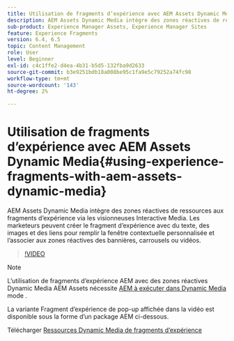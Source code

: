 ```yaml
---
title: Utilisation de fragments d’expérience avec AEM Assets Dynamic Media
description: AEM Assets Dynamic Media intègre des zones réactives de ressources aux fragments d’expérience via les visionneuses Interactive Media. Les marketeurs peuvent créer le fragment d’expérience avec du texte, des images et des liens pour remplir la fenêtre contextuelle personnalisée et l’associer aux zones réactives des bannières, carrousels ou vidéos.
sub-product: Experience Manager Assets, Experience Manager Sites
feature: Experience Fragments
version: 6.4, 6.5
topic: Content Management
role: User
level: Beginner
exl-id: c4c1ffe2-d4ea-4b31-b5d5-132fba9d2633
source-git-commit: b3e9251bdb18a008be95c1fa9e5c79252a74fc98
workflow-type: tm+mt
source-wordcount: '143'
ht-degree: 2%

---
```


# Utilisation de fragments d’expérience avec AEM Assets Dynamic Media{#using-experience-fragments-with-aem-assets-dynamic-media}

AEM Assets Dynamic Media intègre des zones réactives de ressources aux fragments d’expérience via les visionneuses Interactive Media. Les marketeurs peuvent créer le fragment d’expérience avec du texte, des images et des liens pour remplir la fenêtre contextuelle personnalisée et l’associer aux zones réactives des bannières, carrousels ou vidéos.

>[!VIDEO](https://video.tv.adobe.com/v/22115?quality=12&learn=on)

>[!NOTE]
>
>L’utilisation de fragments d’expérience AEM avec des zones réactives Dynamic Media AEM Assets nécessite [AEM à exécuter dans Dynamic Media](https://experienceleague.adobe.com/docs/?lang=fr) mode .

La variante Fragment d’expérience de pop-up affichée dans la vidéo est disponible sous la forme d’un package AEM ci-dessous.

Télécharger [Ressources Dynamic Media de fragments d’expérience](assets/experience-fragmentsdynamic-mediaassets-100.zip)
